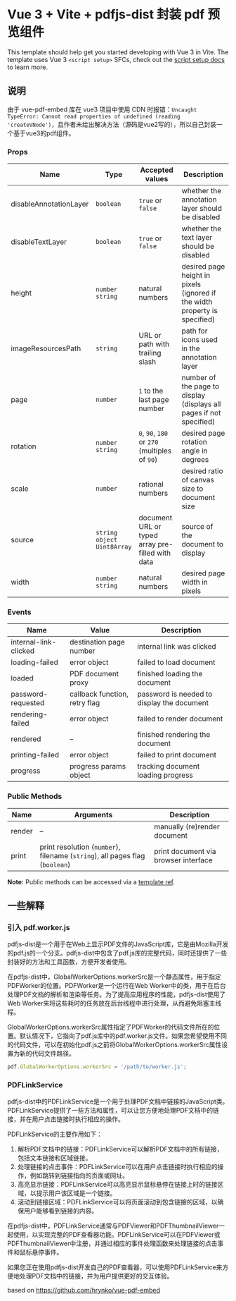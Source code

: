# Vue 3 + Vite + pdfjs-dist 封装 pdf 预览组件

This template should help get you started developing with Vue 3 in Vite. The template uses Vue 3 `<script setup>` SFCs, check out the [script setup docs](https://v3.vuejs.org/api/sfc-script-setup.html#sfc-script-setup) to learn more.

## 说明

由于 vue-pdf-embed 库在 vue3 项目中使用 CDN 时报错：`Uncaught TypeError: Cannot read properties of undefined (reading 'createVNode')`，且作者未给出解决方法（源码是vue2写的），所以自己封装一个基于vue3的pdf组件。

### Props

| Name                   | Type                                     | Accepted values                                  | Description                                                                |
| ---------------------- | ---------------------------------------- | ------------------------------------------------ | -------------------------------------------------------------------------- |
| disableAnnotationLayer | `boolean`                                | `true` or `false`                                | whether the annotation layer should be disabled                            |
| disableTextLayer       | `boolean`                                | `true` or `false`                                | whether the text layer should be disabled                                  |
| height                 | `number` <br> `string`                   | natural numbers                                  | desired page height in pixels (ignored if the width property is specified) |
| imageResourcesPath     | `string`                                 | URL or path with trailing slash                  | path for icons used in the annotation layer                                |
| page                   | `number`                                 | `1` to the last page number                      | number of the page to display (displays all pages if not specified)        |
| rotation               | `number` <br> `string`                   | `0`, `90`, `180` or `270` (multiples of `90`)    | desired page rotation angle in degrees                                     |
| scale                  | `number`                                 | rational numbers                                 | desired ratio of canvas size to document size                              |
| source                 | `string` <br> `object` <br> `Uint8Array` | document URL or typed array pre-filled with data | source of the document to display                                          |
| width                  | `number` <br> `string`                   | natural numbers                                  | desired page width in pixels                                               |

### Events

| Name                  | Value                         | Description                                |
| --------------------- | ----------------------------- | ------------------------------------------ |
| internal-link-clicked | destination page number       | internal link was clicked                  |
| loading-failed        | error object                  | failed to load document                    |
| loaded                | PDF document proxy            | finished loading the document              |
| password-requested    | callback function, retry flag | password is needed to display the document |
| rendering-failed      | error object                  | failed to render document                  |
| rendered              | –                             | finished rendering the document            |
| printing-failed       | error object                  | failed to print document                   |
| progress              | progress params object        | tracking document loading progress         |

### Public Methods

| Name   | Arguments                                                                    | Description                          |
| ------ | ---------------------------------------------------------------------------- | ------------------------------------ |
| render | –                                                                            | manually (re)render document         |
| print  | print resolution (`number`), filename (`string`), all pages flag (`boolean`) | print document via browser interface |

**Note:** Public methods can be accessed via a [template ref](https://vuejs.org/guide/essentials/template-refs.html).


## 一些解释

### 引入 pdf.worker.js

pdfjs-dist是一个用于在Web上显示PDF文件的JavaScript库，它是由Mozilla开发的pdf.js的一个分支。pdfjs-dist中包含了pdf.js库的完整代码，同时还提供了一些封装好的方法和工具函数，方便开发者使用。

在pdfjs-dist中，GlobalWorkerOptions.workerSrc是一个静态属性，用于指定PDFWorker的位置。PDFWorker是一个运行在Web Worker中的类，用于在后台处理PDF文档的解析和渲染等任务。为了提高应用程序的性能，pdfjs-dist使用了Web Worker来将这些耗时的任务放在后台线程中进行处理，从而避免阻塞主线程。

GlobalWorkerOptions.workerSrc属性指定了PDFWorker的代码文件所在的位置。默认情况下，它指向了pdf.js库中的pdf.worker.js文件。如果您希望使用不同的代码文件，可以在初始化pdf.js之前将GlobalWorkerOptions.workerSrc属性设置为新的代码文件路径。

```js
pdf.GlobalWorkerOptions.workerSrc = '/path/to/worker.js';
```

### PDFLinkService

pdfjs-dist中的PDFLinkService是一个用于处理PDF文档中链接的JavaScript类。PDFLinkService提供了一些方法和属性，可以让您方便地处理PDF文档中的链接，并在用户点击链接时执行相应的操作。

PDFLinkService的主要作用如下：

1. 解析PDF文档中的链接：PDFLinkService可以解析PDF文档中的所有链接，包括文本链接和区域链接。
2. 处理链接的点击事件：PDFLinkService可以在用户点击链接时执行相应的操作，例如跳转到链接指向的页面或网址。
3. 高亮显示链接：PDFLinkService可以高亮显示鼠标悬停在链接上时的链接区域，以提示用户该区域是一个链接。
4. 滚动到链接区域：PDFLinkService可以将页面滚动到包含链接的区域，以确保用户能够看到链接的内容。

在pdfjs-dist中，PDFLinkService通常与PDFViewer和PDFThumbnailViewer一起使用，以实现完整的PDF查看器功能。PDFLinkService可以在PDFViewer或PDFThumbnailViewer中注册，并通过相应的事件处理函数来处理链接的点击事件和鼠标悬停事件。

如果您正在使用pdfjs-dist开发自己的PDF查看器，可以使用PDFLinkService来方便地处理PDF文档中的链接，并为用户提供更好的交互体验。


based on https://github.com/hrynko/vue-pdf-embed
